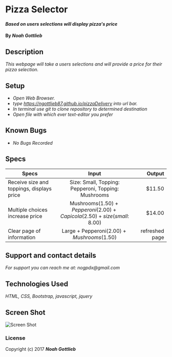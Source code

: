 # Pizza Selector

#### _Based on users selections will display pizza's price_

#### By _**Noah Gottlieb**_

## Description

_This webpage will take a users selections and will provide a price for their pizza selection._

## Setup

* _Open Web Browser._
* _type https://ngottlieb87.github.io/pizzaDelivery into url bar._
* _In terminal use git to clone repository to determined destination_
* _Open file with which ever text-editor you prefer_

## Known Bugs

* _No Bugs Recorded_

## Specs

| Specs     |  Input        | Output  |
| ------------- |:-------------:| -----:|
| Receive size and toppings, displays price| Size: Small, Topping: Pepperoni, Topping: Mushrooms |$11.50  |
|  Multiple choices increase price     |  Mushrooms($1.50) + Pepperoni (2.00) + Capicola(2.50) + size(small:$ 8.00)    |  $14.00    |
| Clear page of information       |  Large + Pepperoni($2.00) + Mushrooms($1.50)  | refreshed page    |

## Support and contact details

_For support you can reach me at:_
_nogpdx@gmail.com_

## Technologies Used

_HTML, CSS, Bootstrap, javascript, jquery_

## Screen Shot

![Screen Shot](https://github.com/ngottlieb87/pizzaDelivery/blob/master/img/screenShotPizza.png)

### License

Copyright (c) 2017 **_Noah Gottlieb_**
